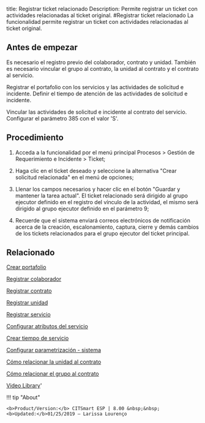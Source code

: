 title:  Registrar ticket relacionado 
Description: Permite registrar un ticket con actividades relacionadas al ticket original.
#Registrar ticket relacionado
La funcionalidad permite registrar un ticket con actividades relacionadas al ticket original.

Antes de empezar
----------------

Es necesario el registro previo del colaborador, contrato y unidad. También es
necesario vincular el grupo al contrato, la unidad al contrato y el contrato al
servicio.

Registrar el portafolio con los servicios y las actividades de solicitud e
incidente. Definir el tiempo de atención de las actividades de solicitud e
incidente.

Vincular las actividades de solicitud e incidente al contrato del servicio.
Configurar el parámetro 385 con el valor 'S'.

Procedimiento
-------------

1.  Acceda a la funcionalidad por el menú principal Procesos \> Gestión de
    Requerimiento e Incidente \> Ticket;

2.  Haga clic en el ticket deseado y seleccione la alternativa "Crear solicitud
    relacionada" en el menú de opciones;

3.  Llenar los campos necesarios y hacer clic en el botón "Guardar y mantener la
    tarea actual". El ticket relacionado será dirigido al grupo ejecutor
    definido en el registro del vínculo de la actividad, el mismo será dirigido
    al grupo ejecutor definido en el parámetro 9;

4.  Recuerde que el sistema enviará correos electrónicos de notificación acerca
    de la creación, escalonamiento, captura, cierre y demás cambios de los
    tickets relacionados para el grupo ejecutor del ticket principal.

Relacionado
-----------

[Crear portafolio](/es-es/citsmart-esp-8/processes/portfolio-and-catalog/use/create-the-portfolio.html)

[Registrar colaborador](/es-es/citsmart-esp-8/initial-settings/access-settings/user/register-employee.html)

[Registrar contrato](/es-es/citsmart-esp-8/additional-features/contract-management/use/register-contract.html)

[Registrar unidad](/es-es/citsmart-esp-8/platform-administration/region-and-language/register-unit.html)

[Registrar servicio](/es-es/citsmart-esp-8/processes/portfolio-and-catalog/use/register-a-service.html)

[Configurar atributos del servicio](/es-es/citsmart-esp-8/processes/portfolio-and-catalog/use/configure-services-attributes.html)

[Crear tiempo de servicio](/es-es/citsmart-esp-8/processes/service-level/configuration/create-time-attendance.html)

[Configurar parametrización - sistema](/es-es/citsmart-esp-8/platform-administration/parameters-list/configure-parametrization-system.html)

[Cómo relacionar la unidad al contrato](/es-es/citsmart-esp-8/processes/tickets/configuration/relate-unit-to-contract.html)

[Cómo relacionar el grupo al contrato](/es-es/citsmart-esp-8/processes/tickets/configuration/relate-group-to-contract.html)

<i class='fa fa-youtube-play  fa-2x' style='color:#97ce17;vertical-align: middle;'> </i> [Video Library](https://www.youtube.com/playlist?list=PLB5qK2uzf2ROfIFL9F-3s-gomHNzudBEy)'

!!! tip "About"

    <b>Product/Version:</b> CITSmart ESP | 8.00 &nbsp;&nbsp;
    <b>Updated:</b>01/25/2019 – Larissa Lourenço
